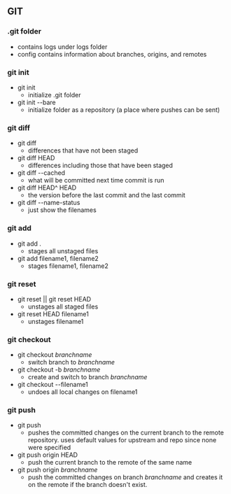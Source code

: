 ## GIT

### .git folder
* contains logs under logs folder
* config contains information about branches, origins, and remotes


### git init
* git init
	- initialize .git folder
* git init --bare
	- initialize folder as a repository (a place where pushes can be sent)


### git diff
* git diff
	- differences that have not been staged
* git diff HEAD
	- differences including those that have been staged
* git diff --cached
	- what will be committed next time commit is run
* git diff HEAD^ HEAD
	- the version before the last commit and the last commit
* git diff --name-status
	- just show the filenames


### git add
* git add .
	- stages all unstaged files
* git add filename1, filename2
	- stages filename1, filename2

### git reset
* git reset || git reset HEAD
	- unstages all staged files
* git reset HEAD filename1
	- unstages filename1

### git checkout
* git checkout <i>branchname</i>
	- switch branch to <i>branchname</i>
* git checkout -b <i>branchname</i>
	- create and switch to branch <i>branchname</i>
* git checkout --filename1
	- undoes all local changes on filename1

### git push
* git push
	- pushes the committed changes on the current branch to the remote repository. uses default values for upstream and repo since none were specified
* git push origin HEAD
	- push the current branch to the remote of the same name
* git push origin <i>branchname</i>
	- push the committed changes on branch <i>branchname</i> and creates it on the remote if the branch doesn't exist.